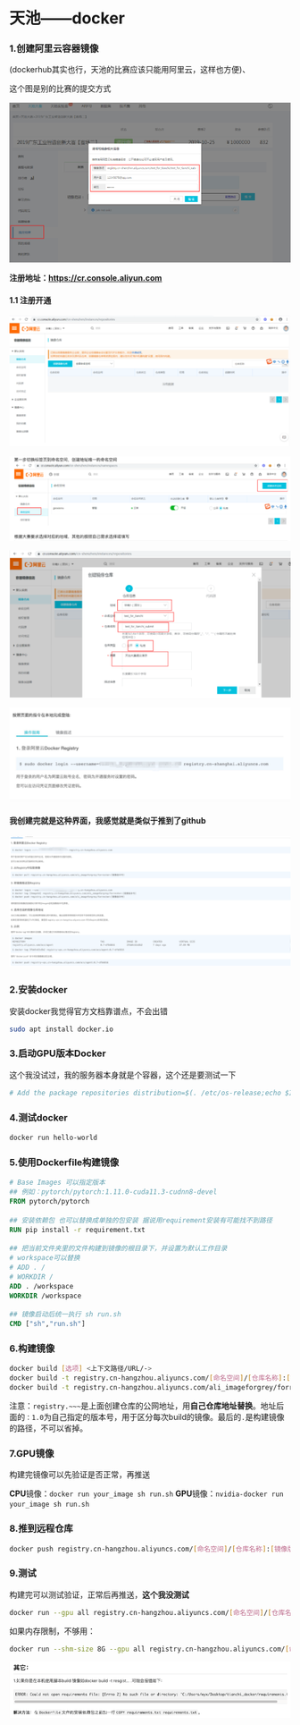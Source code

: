 # 天池——docker

### 1.创建阿里云容器镜像

(dockerhub其实也行，天池的比赛应该只能用阿里云，这样也方便)、

这个图是别的比赛的提交方式

![image-20220316222335476](../../img/image-20220316222337323.png)



**注册地址：https://cr.console.aliyun.com**

#### 1.1 注册开通

![image-20220316222421666](../../img/image-20220316222421666.png)



![image-20220316222516557](../../img/image-20220316222516557.png)

![image-20220316222529340](../../img/image-20220316222529340.png)

![image-20220316222550126](../../img/image-20220316222550126.png)

####  **我创建完就是这种界面，我感觉就是类似于推到了github**

![image-20220316222648864](../../img/image-20220316222648864.png)

### 2.安装docker

安装docker我觉得官方文档靠谱点，不会出错

```bash
sudo apt install docker.io
```

### 3.启动GPU版本Docker

这个我没试过，我的服务器本身就是个容器，这个还是要测试一下

```bash
# Add the package repositories distribution=$(. /etc/os-release;echo $ID$VERSION_ID) curl -s -L [https://nvidia.github.io/nvidia-docker/gpgkey](https://nvidia.github.io/nvidia-docker/gpgkey) | sudo apt-key add - curl -s -L [https://nvidia.github.io/nvidia-docker/$distribution/nvidia-docker.list](https://nvidia.github.io/nvidia-docker/$distribution/nvidia-docker.list) | sudo tee /etc/apt/sources.list.d/nvidia-docker.list sudo apt-get update && sudo apt-get install -y nvidia-container-toolkit sudo systemctl restart docker
```

### 4.测试docker

```bash
docker run hello-world
```

### 5.使用Dockerfile构建镜像

```dockerfile
# Base Images 可以指定版本
## 例如：pytorch/pytorch:1.11.0-cuda11.3-cudnn8-devel
FROM pytorch/pytorch

## 安装依赖包 也可以替换成单独的包安装 据说用requirement安装有可能找不到路径
RUN pip install -r requirement.txt

## 把当前文件夹里的文件构建到镜像的根目录下，并设置为默认工作目录
# workspace可以替换
# ADD . /
# WORKDIR /
ADD . /workspace
WORKDIR /workspace

## 镜像启动后统一执行 sh run.sh
CMD ["sh","run.sh"]
```

### 6.构建镜像

```bash
docker build [选项] <上下文路径/URL/->
docker build -t registry.cn-hangzhou.aliyuncs.com/[命名空间]/[仓库名称]:[镜像版本号] .
docker build -t registry.cn-hangzhou.aliyuncs.com/ali_imageforgrey/forrester:1.0 .
```

注意：`registry.~~~`是上面创建仓库的公网地址，用**自己仓库地址替换**。地址后面的`：1.0`为自己指定的版本号，用于区分每次build的镜像。最后的`.`是构建镜像的路径，不可以省掉。

### 7.GPU镜像

构建完镜像可以先验证是否正常，再推送

**CPU**镜像：`docker run your_image sh run.sh`
**GPU**镜像：`nvidia-docker run your_image sh run.sh`

### 8.推到远程仓库

```bash
docker push registry.cn-hangzhou.aliyuncs.com/[命名空间]/[仓库名称]:[镜像版本号]
```

### 9.测试

构建完可以测试验证，正常后再推送，**这个我没测试**

```bash
docker run --gpu all registry.cn-hangzhou.aliyuncs.com/[命名空间]/[仓库名称]:[镜像版本号]
```

如果内存限制，不够用：

```bash
docker run --shm-size 8G --gpu all registry.cn-hangzhou.aliyuncs.com/[命名空间]/[仓库名称]:[镜像版本号]
```

![image-20220316222706106](../../img/image-20220316222706106.png)



